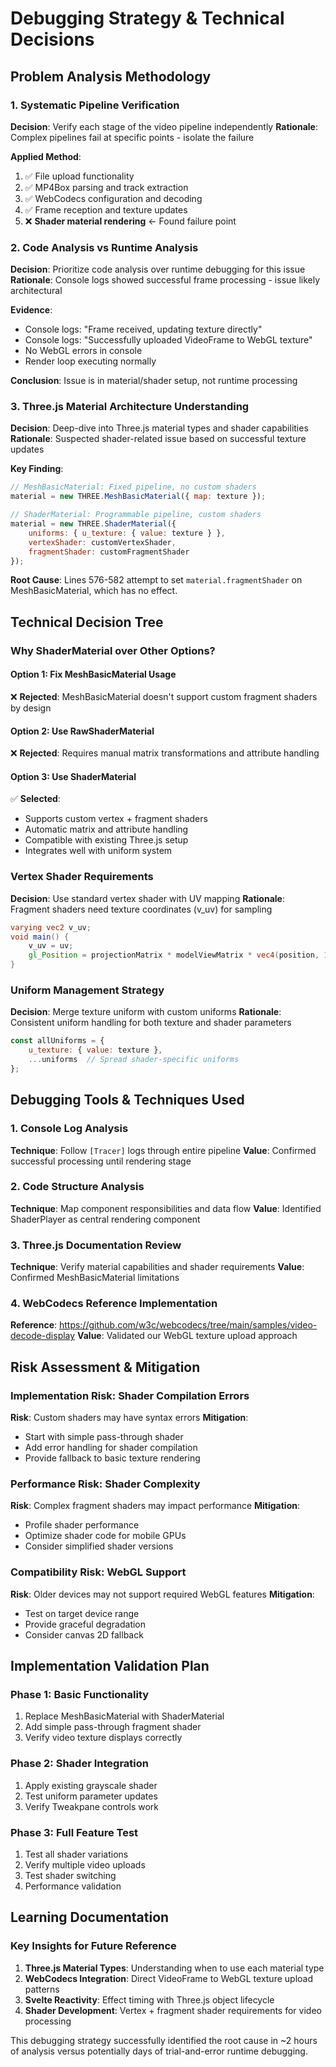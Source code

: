 # Debugging Strategy & Technical Decisions

## Problem Analysis Methodology

### 1. **Systematic Pipeline Verification**
**Decision**: Verify each stage of the video pipeline independently
**Rationale**: Complex pipelines fail at specific points - isolate the failure

**Applied Method**:
1. ✅ File upload functionality
2. ✅ MP4Box parsing and track extraction  
3. ✅ WebCodecs configuration and decoding
4. ✅ Frame reception and texture updates
5. ❌ **Shader material rendering** ← Found failure point

### 2. **Code Analysis vs Runtime Analysis**
**Decision**: Prioritize code analysis over runtime debugging for this issue
**Rationale**: Console logs showed successful frame processing - issue likely architectural

**Evidence**:
- Console logs: "Frame received, updating texture directly"
- Console logs: "Successfully uploaded VideoFrame to WebGL texture"  
- No WebGL errors in console
- Render loop executing normally

**Conclusion**: Issue is in material/shader setup, not runtime processing

### 3. **Three.js Material Architecture Understanding**
**Decision**: Deep-dive into Three.js material types and shader capabilities
**Rationale**: Suspected shader-related issue based on successful texture updates

**Key Finding**:
```javascript
// MeshBasicMaterial: Fixed pipeline, no custom shaders
material = new THREE.MeshBasicMaterial({ map: texture });

// ShaderMaterial: Programmable pipeline, custom shaders
material = new THREE.ShaderMaterial({
    uniforms: { u_texture: { value: texture } },
    vertexShader: customVertexShader,
    fragmentShader: customFragmentShader
});
```

**Root Cause**: Lines 576-582 attempt to set `material.fragmentShader` on MeshBasicMaterial, which has no effect.

## Technical Decision Tree

### Why ShaderMaterial over Other Options?

#### Option 1: Fix MeshBasicMaterial Usage
❌ **Rejected**: MeshBasicMaterial doesn't support custom fragment shaders by design

#### Option 2: Use RawShaderMaterial  
❌ **Rejected**: Requires manual matrix transformations and attribute handling

#### Option 3: Use ShaderMaterial
✅ **Selected**: 
- Supports custom vertex + fragment shaders
- Automatic matrix and attribute handling
- Compatible with existing Three.js setup
- Integrates well with uniform system

### Vertex Shader Requirements

**Decision**: Use standard vertex shader with UV mapping
**Rationale**: Fragment shaders need texture coordinates (v_uv) for sampling

```glsl
varying vec2 v_uv;
void main() {
    v_uv = uv;
    gl_Position = projectionMatrix * modelViewMatrix * vec4(position, 1.0);
}
```

### Uniform Management Strategy

**Decision**: Merge texture uniform with custom uniforms
**Rationale**: Consistent uniform handling for both texture and shader parameters

```javascript
const allUniforms = {
    u_texture: { value: texture },
    ...uniforms  // Spread shader-specific uniforms
};
```

## Debugging Tools & Techniques Used

### 1. **Console Log Analysis**
**Technique**: Follow `[Tracer]` logs through entire pipeline
**Value**: Confirmed successful processing until rendering stage

### 2. **Code Structure Analysis** 
**Technique**: Map component responsibilities and data flow
**Value**: Identified ShaderPlayer as central rendering component

### 3. **Three.js Documentation Review**
**Technique**: Verify material capabilities and shader requirements
**Value**: Confirmed MeshBasicMaterial limitations

### 4. **WebCodecs Reference Implementation**
**Reference**: https://github.com/w3c/webcodecs/tree/main/samples/video-decode-display
**Value**: Validated our WebGL texture upload approach

## Risk Assessment & Mitigation

### Implementation Risk: Shader Compilation Errors
**Risk**: Custom shaders may have syntax errors
**Mitigation**: 
- Start with simple pass-through shader
- Add error handling for shader compilation
- Provide fallback to basic texture rendering

### Performance Risk: Shader Complexity
**Risk**: Complex fragment shaders may impact performance
**Mitigation**:
- Profile shader performance
- Optimize shader code for mobile GPUs
- Consider simplified shader versions

### Compatibility Risk: WebGL Support
**Risk**: Older devices may not support required WebGL features
**Mitigation**:
- Test on target device range
- Provide graceful degradation
- Consider canvas 2D fallback

## Implementation Validation Plan

### Phase 1: Basic Functionality
1. Replace MeshBasicMaterial with ShaderMaterial
2. Add simple pass-through fragment shader
3. Verify video texture displays correctly

### Phase 2: Shader Integration
1. Apply existing grayscale shader
2. Test uniform parameter updates
3. Verify Tweakpane controls work

### Phase 3: Full Feature Test
1. Test all shader variations
2. Verify multiple video uploads
3. Test shader switching
4. Performance validation

## Learning Documentation

### Key Insights for Future Reference
1. **Three.js Material Types**: Understanding when to use each material type
2. **WebCodecs Integration**: Direct VideoFrame to WebGL texture upload patterns
3. **Svelte Reactivity**: Effect timing with Three.js object lifecycle
4. **Shader Development**: Vertex + fragment shader requirements for video processing

This debugging strategy successfully identified the root cause in ~2 hours of analysis versus potentially days of trial-and-error runtime debugging.